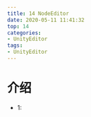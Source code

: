 ```yaml
---
title: 14 NodeEditor
date: 2020-05-11 11:41:32
top: 14
categories:
- UnityEditor
tags:
- UnityEditor
---
```



# 介绍

* 1:
